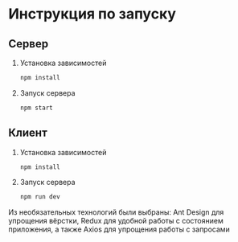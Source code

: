 # Инструкция по запуску

## Сервер

1. Установка зависимостей

   ```bash
   npm install
   ```

2. Запуск сервера

   ```bash
   npm start
   ```

## Клиент

1. Установка зависимостей

   ```bash
   npm install
   ```

2. Запуск сервера

   ```bash
   npm run dev
   ```

Из необязательных технологий были выбраны: Ant Design для упрощения вёрстки, Redux для удобной работы с состоянием приложения, а также
Axios для упрощения работы с запросами

